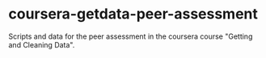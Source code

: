 coursera-getdata-peer-assessment
================================

Scripts and data for the peer assessment in the coursera course "Getting and Cleaning Data".
